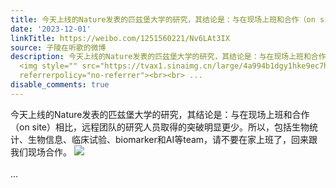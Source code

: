 ```yaml
---
title: 今天上线的Nature发表的匹兹堡大学的研究，其结论是：与在现场上班和合作（on site）相比，远程团队的研究人员取得的突破明显更少。所以，包括生物统计、生物信...
date: '2023-12-01'
linkTitle: https://weibo.com/1251560221/Nv6LAt3IX
source: 子陵在听歌的微博
description: 今天上线的Nature发表的匹兹堡大学的研究，其结论是：与在现场上班和合作（on site）相比，远程团队的研究人员取得的突破明显更少。所以，包括生物统计、生物信息、临床试验、biomarker和AI等team，请不要在家上班了，回来跟我们现场合作。
  <img style="" src="https://tvax1.sinaimg.cn/large/4a994b1dgy1hke9ec7h2jj23oa4dfhdt.jpg"
  referrerpolicy="no-referrer"><br><br> ...
disable_comments: true
---
```

今天上线的Nature发表的匹兹堡大学的研究，其结论是：与在现场上班和合作（on site）相比，远程团队的研究人员取得的突破明显更少。所以，包括生物统计、生物信息、临床试验、biomarker和AI等team，请不要在家上班了，回来跟我们现场合作。 <img style="" src="https://tvax1.sinaimg.cn/large/4a994b1dgy1hke9ec7h2jj23oa4dfhdt.jpg" referrerpolicy="no-referrer"><br><br> ...